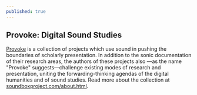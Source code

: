 ```yaml
---
published: true
---
```


## Provoke: Digital Sound Studies

[Provoke](http://soundboxproject.com/) is a collection of projects which use sound in pushing the boundaries of scholarly presentation. In addition to the sonic documentation of their research areas, the authors of these projects also —as the name "Provoke" suggests—challenge existing modes of research and presentation, uniting the forwarding-thinking agendas of the digital humanities and of sound studies. Read more about the collection at [soundboxproject.com/about.html](http://soundboxproject.com/about.html).